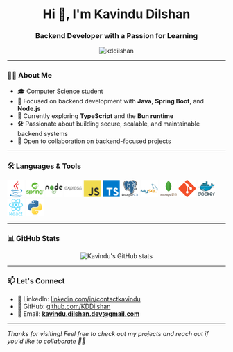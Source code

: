 <h1 align="center">Hi 👋, I'm Kavindu Dilshan</h1>
<h3 align="center">Backend Developer with a Passion for Learning</h3>

<p align="center">
  <img src="https://komarev.com/ghpvc/?username=kddilshan&label=Profile%20views&color=0e75b6&style=flat" alt="kddilshan" />
</p>

---

### 🧑‍💻 About Me

- 🎓 Computer Science student 
- 🔧 Focused on backend development with **Java**, **Spring Boot**, and **Node.js**
- 🌱 Currently exploring **TypeScript** and the **Bun runtime**
- 🛠️ Passionate about building secure, scalable, and maintainable backend systems
- 🤝 Open to collaboration on backend-focused projects

---

### 🛠️ Languages & Tools

<p align="left">
  <img src="https://raw.githubusercontent.com/devicons/devicon/master/icons/java/java-original.svg" alt="Java" width="40" height="40"/>
  <img src="https://raw.githubusercontent.com/devicons/devicon/master/icons/spring/spring-original-wordmark.svg" alt="Spring Boot" width="40" height="40"/>
  <img src="https://raw.githubusercontent.com/devicons/devicon/master/icons/nodejs/nodejs-original-wordmark.svg" alt="Node.js" width="40" height="40"/>
  <img src="https://raw.githubusercontent.com/devicons/devicon/master/icons/express/express-original-wordmark.svg" alt="Express.js" width="40" height="40"/>
  <img src="https://raw.githubusercontent.com/devicons/devicon/master/icons/javascript/javascript-original.svg" alt="JavaScript" width="40" height="40"/>
  <img src="https://raw.githubusercontent.com/devicons/devicon/master/icons/typescript/typescript-original.svg" alt="TypeScript" width="40" height="40"/>
  <img src="https://raw.githubusercontent.com/devicons/devicon/master/icons/postgresql/postgresql-original-wordmark.svg" alt="PostgreSQL" width="40" height="40"/>
  <img src="https://raw.githubusercontent.com/devicons/devicon/master/icons/mysql/mysql-original-wordmark.svg" alt="MySQL" width="40" height="40"/>
  <img src="https://raw.githubusercontent.com/devicons/devicon/master/icons/mongodb/mongodb-original-wordmark.svg" alt="MongoDB" width="40" height="40"/>
  <img src="https://raw.githubusercontent.com/devicons/devicon/master/icons/git/git-original.svg" alt="Git" width="40" height="40"/>
  <img src="https://raw.githubusercontent.com/devicons/devicon/master/icons/docker/docker-original-wordmark.svg" alt="Docker" width="40" height="40"/>
  <img src="https://raw.githubusercontent.com/devicons/devicon/master/icons/react/react-original-wordmark.svg" alt="React" width="40" height="40"/>
  <img src="https://raw.githubusercontent.com/devicons/devicon/master/icons/python/python-original.svg" alt="Python" width="40" height="40"/>
</p>

---

### 📊 GitHub Stats

<p align="center">
  <img src="https://github-readme-stats.vercel.app/api?username=KDDilshan&show_icons=true&theme=blue-green" alt="Kavindu's GitHub stats"/>
</p>

---

### 📫 Let's Connect

- 💼 LinkedIn: [linkedin.com/in/contactkavindu](https://linkedin.com/in/contactkavindu)
- 🐙 GitHub: [github.com/KDDilshan](https://github.com/KDDilshan)
- 📧 Email: **kavindu.dilshan.dev@gmail.com**

---

*Thanks for visiting! Feel free to check out my projects and reach out if you'd like to collaborate 🧑‍💻*

